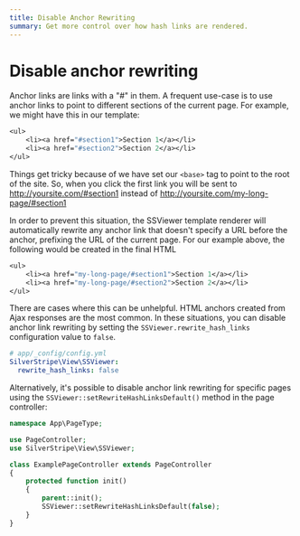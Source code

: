```yaml
---
title: Disable Anchor Rewriting
summary: Get more control over how hash links are rendered.
---
```


# Disable anchor rewriting

Anchor links are links with a "#" in them. A frequent use-case is to use anchor links to point to different sections of
the current page.  For example, we might have this in our template:

```ss
<ul>
    <li><a href="#section1">Section 1</a></li>
    <li><a href="#section2">Section 2</a></li>
</ul>
```

Things get tricky because of we have set our `<base>` tag to point to the root of the site.  So, when you click the
first link you will be sent to <http://yoursite.com/#section1> instead of <http://yoursite.com/my-long-page/#section1>

In order to prevent this situation, the SSViewer template renderer will automatically rewrite any anchor link that
doesn't specify a URL before the anchor, prefixing the URL of the current page.  For our example above, the following
would be created in the final HTML

```ss
<ul>
    <li><a href="my-long-page/#section1">Section 1</a></li>
    <li><a href="my-long-page/#section2">Section 2</a></li>
</ul>
```

There are cases where this can be unhelpful. HTML anchors created from Ajax responses are the most common. In these
situations, you can disable anchor link rewriting by setting the `SSViewer.rewrite_hash_links` configuration value to
`false`.

```yml
# app/_config/config.yml
SilverStripe\View\SSViewer:
  rewrite_hash_links: false
```

Alternatively, it's possible to disable anchor link rewriting for specific pages using the `SSViewer::setRewriteHashLinksDefault()` method in the page controller:

```php
namespace App\PageType;

use PageController;
use SilverStripe\View\SSViewer;

class ExamplePageController extends PageController
{
    protected function init()
    {
        parent::init();
        SSViewer::setRewriteHashLinksDefault(false);
    }
}
```
